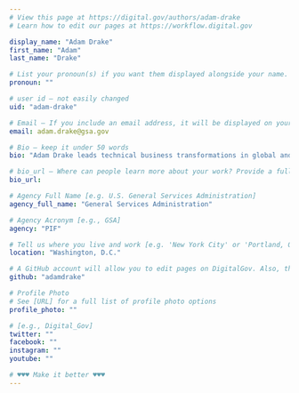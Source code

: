 ```yaml
---
# View this page at https://digital.gov/authors/adam-drake
# Learn how to edit our pages at https://workflow.digital.gov

display_name: "Adam Drake"
first_name: "Adam"
last_name: "Drake"

# List your pronoun(s) if you want them displayed alongside your name. If blank, we'll use just your name. Learn more http://mypronouns.org
pronoun: ""

# user id — not easily changed
uid: "adam-drake"

# Email — If you include an email address, it will be displayed on your profile page
email: adam.drake@gsa.gov

# Bio — keep it under 50 words
bio: "Adam Drake leads technical business transformations in global and multi-cultural environments through leadership, technology, and data architecture guidance. He is currently a White House Presidential Innovation Fellow serving with the United States Marine Corps and also IEEE Senior Member."

# bio_url — Where can people learn more about your work? Provide a full URL [e.g. 'https://www.example.gov/']
bio_url: 

# Agency Full Name [e.g. U.S. General Services Administration]
agency_full_name: "General Services Administration"

# Agency Acronym [e.g., GSA]
agency: "PIF"

# Tell us where you live and work [e.g. 'New York City' or 'Portland, OR']
location: "Washington, D.C."

# A GitHub account will allow you to edit pages on DigitalGov. Also, the image used in your GitHub account can be used to populate your digital.gov profile photo. Learn more about getting a Github account at [URL]
github: "adamdrake"

# Profile Photo
# See [URL] for a full list of profile photo options
profile_photo: ""

# [e.g., Digital_Gov]
twitter: ""
facebook: ""
instagram: ""
youtube: ""

# ♥♥♥ Make it better ♥♥♥
---
```

